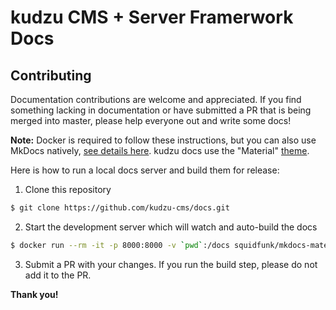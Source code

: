 # kudzu CMS + Server Framerwork Docs

## Contributing

Documentation contributions are welcome and appreciated. If you find something
lacking in documentation or have submitted a PR that is being merged into master,
please help everyone out and write some docs!

**Note:** Docker is required to follow these instructions, but you can also use
MkDocs natively, [see details here](http://www.mkdocs.org/#installation). kudzu
docs use the "Material" [theme](http://squidfunk.github.io/mkdocs-material/).


Here is how to run a local docs server and build them for release:

1. Clone this repository
```bash
$ git clone https://github.com/kudzu-cms/docs.git
```
2. Start the development server which will watch and auto-build the docs
```bash
$ docker run --rm -it -p 8000:8000 -v `pwd`:/docs squidfunk/mkdocs-material
```
3. Submit a PR with your changes. If you run the build step, please do not add it to the PR.

**Thank you!**
